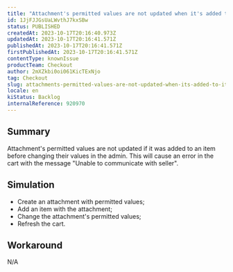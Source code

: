 ```yaml
---
title: "Attachment's permitted values are not updated when it's added to items"
id: 1JjFJJGsUaLWvthJ7kxSBw
status: PUBLISHED
createdAt: 2023-10-17T20:16:40.973Z
updatedAt: 2023-10-17T20:16:41.571Z
publishedAt: 2023-10-17T20:16:41.571Z
firstPublishedAt: 2023-10-17T20:16:41.571Z
contentType: knownIssue
productTeam: Checkout
author: 2mXZkbi0oi061KicTExNjo
tag: Checkout
slug: attachments-permitted-values-are-not-updated-when-its-added-to-items
locale: en
kiStatus: Backlog
internalReference: 920970
---
```


## Summary


Attachment's permitted values are not updated if it was added to an item before changing their values in the admin. This will cause an error in the cart with the message "Unable to communicate with seller".


##

## Simulation



- Create an attachment with permitted values;
- Add an item with the attachment;
- Change the attachment's permitted values;
- Refresh the cart.


##

## Workaround


N/A



